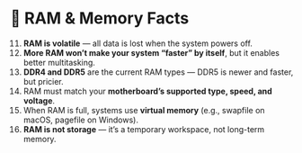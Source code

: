 # **🧠 RAM & Memory Facts**

11. **RAM is volatile** — all data is lost when the system powers off.  
12. **More RAM won’t make your system “faster” by itself**, but it enables better multitasking.  
13. **DDR4 and DDR5** are the current RAM types — DDR5 is newer and faster, but pricier.  
14. RAM must match your **motherboard’s supported type, speed, and voltage**.  
15. When RAM is full, systems use **virtual memory** (e.g., swapfile on macOS, pagefile on Windows).  
16. **RAM is not storage** — it’s a temporary workspace, not long-term memory.

